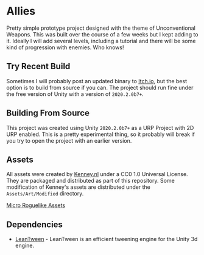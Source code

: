 ﻿# Allies
Pretty simple prototype project designed with the theme of Unconventional Weapons. This was
built over the course of a few weeks but I kept adding to it. Ideally I will add several levels, 
including a tutorial and there will be some kind of progression with enemies.  Who knows!

## Try Recent Build
Sometimes I will probably post an updated binary to [Itch.io](https://redtoorange.itch.io/allies), but
the best option is to build from source if you can.  The project should run fine under the free version
of Unity with a version of `2020.2.0b7+`.  

## Building From Source
This project was created using Unity `2020.2.0b7+` as a URP Project with 2D 
URP enabled. This is a pretty experimental thing, so it probably will break if you try to 
open the project with an earlier version. 

## Assets
All assets were created by [Kenney.nl](https://www.kenney.nl/) under a CC0 1.0 Universal License.  They are
packaged and distributed as part of this repository. Some modification of 
Kenney's assets are distributed under the `Assets/Art/Modified` directory.

[Micro Roguelike Assets](https://www.kenney.nl/assets/micro-roguelike)

## Dependencies

- [LeanTween](https://github.com/dentedpixel/LeanTween) - LeanTween is an efficient tweening engine for 
the Unity 3d engine.